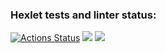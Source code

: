 ### Hexlet tests and linter status:
[![Actions Status](https://github.com/Kulyaa/fullstack-javascript-project-44/actions/workflows/hexlet-check.yml/badge.svg)](https://github.com/Kulyaa/fullstack-javascript-project-44/actions)
<a href="https://codeclimate.com/github/Kulyaa/fullstack-javascript-project-44/maintainability"><img src="https://api.codeclimate.com/v1/badges/96f1bd6dc69a13673220/maintainability" /></a>
<a href="https://asciinema.org/a/MMkNRgWVtLXyfpZ6KTWnhQZGz" target="_blank"><img src="https://asciinema.org/a/MMkNRgWVtLXyfpZ6KTWnhQZGz.svg" /></a>